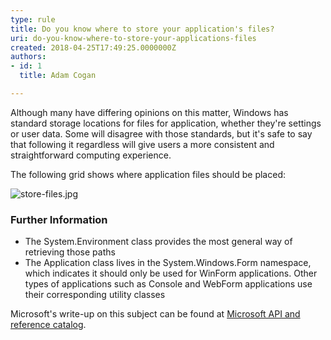 ```yaml
---
type: rule
title: Do you know where to store your application's files?
uri: do-you-know-where-to-store-your-applications-files
created: 2018-04-25T17:49:25.0000000Z
authors:
- id: 1
  title: Adam Cogan

---
```




<span class='intro'> <p>Although many have differing opinions on this matter, Windows has standard storage locations for files for&#160;application, whether they're settings or user data. Some will disagree with those standards, but it's safe to say that following it regardless will give users a more consistent and straightforward computing experience.</p><p>The following grid shows where application files should be placed&#58;&#160;<br></p><dl class="image"><dt><img src="store-files.jpg" alt="store-files.jpg" /></dt> </dl> </span>

<p></p><h3>Further Information<br></h3><ul><li>The System.Environment class provides the most general way of retrieving those paths</li><li>The Application class lives in the System.Windows.Form namespace, which indicates it should only be used for WinForm applications. Other types of applications such as Console and WebForm applications use their corresponding utility classes<br></li></ul><p>Microsoft's write-up on this subject can be found at&#160;<a href="https&#58;//www.ssw.com.au/ssw/Redirect/Microsoft/MSDNFileSystem.htm">Microsoft API and reference catalog</a>.​<br></p>


